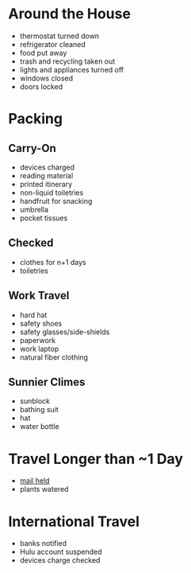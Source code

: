 # Around the House
* thermostat turned down
* refrigerator cleaned
* food put away
* trash and recycling taken out
* lights and appliances turned off
* windows closed
* doors locked

# Packing
## Carry-On
* devices charged
* reading material
* printed itinerary
* non-liquid toiletries
* handfruit for snacking
* umbrella
* pocket tissues

## Checked
* clothes for n+1 days
* toiletries

## Work Travel
* hard hat
* safety shoes
* safety glasses/side-shields
* paperwork
* work laptop
* natural fiber clothing

## Sunnier Climes
* sunblock
* bathing suit
* hat
* water bottle

# Travel Longer than ~1 Day
* [mail held](https://holdmail.usps.com/)
* plants watered

# International Travel
* banks notified
* Hulu account suspended
* devices charge checked
